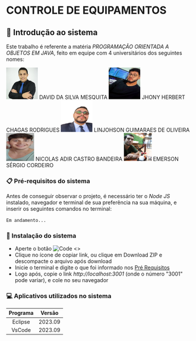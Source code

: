 # CONTROLE DE EQUIPAMENTOS
## :rocket: Introdução ao sistema
Este trabalho é referente a matéria *PROGRAMAÇÃO ORIENTADA A OBJETOS EM JAVA*, feito em equipe com 4 universitários dos seguintes nomes:

<img src="https://raw.githubusercontent.com/DavidMes17/reposit-images/main/david.jpg" alt="David" width="85" height="85"> DAVID DA SILVA MESQUITA
<img src="https://raw.githubusercontent.com/DavidMes17/reposit-images/main/Jhony.jpeg" alt="Emerson" width="85" height="85"> JHONY HERBERT CHAGAS RODRIGUES
<img src="https://raw.githubusercontent.com/DavidMes17/reposit-images/main/Linjhonson.jpeg" alt="Linjhonson" width="85" height="85"> LINJOHSON GUIMARAES DE OLIVEIRA 
<img src="https://raw.githubusercontent.com/DavidMes17/reposit-images/main/Nicolas.jpeg" alt="Nicolas" width="75" height="75"> NICOLAS ADIR CASTRO BANDEIRA
<img src="https://raw.githubusercontent.com/DavidMes17/reposit-images/main/Emerson.jpeg" alt="Emerson" width="75" height="75"> EMERSON SÉRGIO CORDEIRO

### :clipboard: Pré-requisitos do sistema
Antes de conseguir observar o projeto, é necessário ter o *Node JS* instalado, navegador e terminal de sua preferência na sua máquina, e inserir os seguintes comandos no terminal:
```sh
Em andamento...
```

### :wrench: Instalação do sistema
* Aperte o botão <img src="https://lh3.googleusercontent.com/u/0/drive-viewer/AK7aPaADQ-doTDDuIVENQ4Jt1pp5Qx2VgBFek6VaRWM4OlonaW6wQ2td44f4E_7n_6hRMESLWr91tEME_l8kw-oF3pcY7gboLA=w1600-h783" alt="Code <>" width="80vh">
* Clique no ícone de copiar link, ou clique em Download ZIP e descompacte o arquivo após download
* Inicie o terminal e digite o que foi informado nos [Pré Requisitos](#Clipboard-Pré-requisitos-do-sistema)
* Logo após, copie o link _http://localhost:3001_ (onde o número "3001" pode variar), e cole no seu navegador

### :computer: Aplicativos utilizados no sistema
| Programa | Versão |
| :------: | :----: |
| Eclipse | 2023.09 |
| VsCode | 2023.09 |
